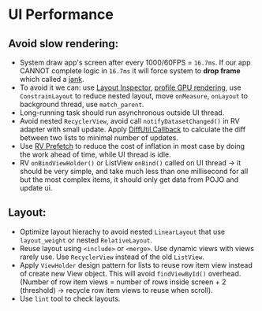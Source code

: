 # UI Performance

## Avoid slow rendering:

* System draw app's screen after every 1000/60FPS = `16.7ms`. If our app CANNOT complete logic in `16.7ms` it will force system to **drop frame** which called a [jank](https://developer.android.com/topic/performance/vitals/render.html#identify). 
* To avoid it we can: use [Layout Inspector](https://developer.android.com/studio/debug/layout-inspector.html), [profile GPU rendering](https://developer.android.com/topic/performance/rendering/profile-gpu.html), use `ConstrainLayout` to reduce nested layout, move `onMeasure`, `onLayout` to background thread, use `match_parent`. 
* Long-running task should run asynchronous outside UI thread.
* Avoid nested `RecyclerView`, avoid call `notifyDatasetChanged()` in RV adapter with small update. Apply [DiffUtil.Callback](https://developer.android.com/reference/android/support/v7/util/DiffUtil.Callback) to calculate the diff between two lists to minimal number of updates.
* Use [RV Prefetch](https://medium.com/google-developers/recyclerview-prefetch-c2f269075710) to reduce the cost of inflation in most case by doing the work ahead of time, while UI thread is idle. 
* RV `onBindViewHolder()` or ListView `onBind()` called on UI thread -> it should be very simple, and take much less than one millisecond for all but the most complex items, it should only get data from POJO and update ui.


## Layout:

* Optimize layout hierachy to avoid nested `LinearLayout` that use `layout_weight` or nested `RelativeLayout`. 
* Reuse layout using `<include>` or `<merge>`. Use dynamic views with views rarely use. Use `RecyclerView` instead of the old `ListView`. 
* Apply `ViewHolder` design pattern for lists to reuse row item view instead of create new View object. This will avoid `findViewById()` overhead. (Number of row item views = number of rows inside screen + 2 (threshold) -> recycle row item views to reuse when scroll).
* Use `lint` tool to check layouts.